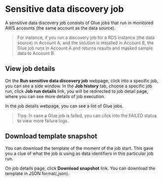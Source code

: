 # Sensitive data discovery job
A sensitive data discovery job consists of Glue jobs that run in monitored AWS accounts (the same account as the data source). 

> For instance, if you run a discovery job for a RDS instance (the data source) in Account A, and the solution is installed in Account B, the Glue job runs in Account A and returns results and masked sample data to Account B.

## View job details
On the **Run sensitive data discovery job** webpage, click into a specific job, you can see a side window. 
In the **Job history** tab, choose a specific job run, click **Job run details** link, you will be redirected to job detail page, where you can see more details of job execution.

In the job details webpage, you can see a list of Glue jobs. 

> Tips: In case a Glue job is failed, you can cilck into the FAILED status to view more failure logs.

## Download template snapshot
You can download the template of the moment of the job start. This gave you a clue of what the job is using as data identifiers in this particular job run. 

On job details page, click **Download snapshot** link. You can download the template in JSON format(.json).
